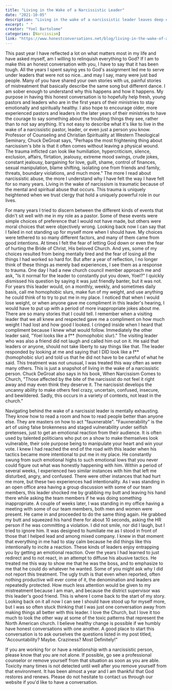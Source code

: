```yaml
---
title: "Living in the Wake of a Narcissistic Leader"
date: "2021-10-05"
description: "Living in the wake of a narcissistic leader leaves deep emotional and spiritual scars, often hidden beneath the surface. This article explores the trauma, manipulation, and hard-won lessons from serving under toxic church leadership."
excerpt: " "
creator: "Yoel Bartolome"
categories: [Narcissism]
link: "https://www.honestconversations.net/blog/living-in-the-wake-of-a-narcissistic-leader"
---
```


This past year I have reflected a lot on what matters most in my life and have asked myself, am I willing to relinquish everything to God? If I am to make this an honest conversation with you, I have to say that it has been tough. All the years I spent saying yes to God's assignment led me to serve under leaders that were not so nice...and may I say, many were just bad people. Many of you have shared your own stories with us, painful stories of mistreatment that basically describe the same song but different dance. I am sober enough to understand why this happens and how it happens. My purpose in having this honest conversation is to hopefully help fresh, young pastors and leaders who are in the first years of their ministries to stay emotionally and spiritually healthy. I also hope to encourage older, more experienced pastors and leaders in the later years of their ministries to have the courage to say something about the troubling things they see, rather than to not say anything. It's not easy to describe what it's like to live in the wake of a narcissistic pastor, leader, or even just a person you know. Professor of Counseling and Christian Spirituality at Western Theological Seminary, Chuck DeGroat says, "Perhaps the most frightening thing about narcissism's bite is that it often comes without leaving a physical wound. The trauma inflicted can look like humiliation, hypercriticism, silence, exclusion, affairs, flirtation, jealousy, extreme mood swings, crude jokes, constant jealousy, bargaining for love, guilt, shame, control of finances, sexual manipulation, blame shifting, isolating one from friends and family, threats, boundary violations, and much more." The more I read about narcissistic abuse, the more I understand why I have felt the way I have felt for so many years. Living in the wake of narcissism is traumatic because of the mental and spiritual abuse that occurs. This trauma is uniquely heightened when we trust clergy that hold a uniquely powerful role in our lives.

For many years I tried to discern between the different kinds of events that didn't sit well with me in my role as a pastor. Some of these events were simple choices of preference that I would not have made, but others were moral choices that were objectively wrong. Looking back now I can say that I failed in not standing up for myself more when I should have. My choices were tethered to so many different factors, and many of them came from good intentions. At times I felt the fear of letting God down or even the fear of hurting the Bride of Christ, His beloved Church. And yes, some of my choices resulted from being mentally tired and the fear of losing all the things I had worked so hard for. But after a year of reflection, I no longer think of these things as merely bad experiences, I see them as a response to trauma. One day I had a new church council member approach me and ask, "Is it normal for the leader to constantly put you down, Yoel?" I quickly dismissed his question by saying it was just friendly banter, but it was not. For years this leader would, on a monthly, weekly, and sometimes daily basis, call me homophobic slurs, make fun of my weight, and use anything he could think of to try to put me in my place. I noticed that when I would lose weight, or when anyone gave me compliment in this leader's hearing, I would have to put up with a period of more inappropriate jokes about me. There are so many stories that I could tell. I remember when a visiting leader that we all knew and respected gave me a compliment on how much weight I had lost and how good I looked. I cringed inside when I heard that compliment because I knew what would follow. Immediately the other leader said, "Yoel looks like a f\*\* (homophobic slur)." The visiting leader who was also a friend did not laugh and called him out on it. He said that leaders or anyone, should not take liberty to say things like that. The leader responded by looking at me and saying that I DID look like a f\*\* (homophobic slur) and told us that he did not have to be careful of what he said. This treatment was not unusual, I was treated this way often as were many others. This is just a snapshot of living in the wake of a narcissistic person. Chuck DeGroat also says in his book, When Narcissism Comes to Church, "Those affected by the bite of the narcissist do not feel it right away and may even think they deserve it. The narcissist develops the uncanny ability to make others feel crazy, uncertain, confused, insecure, and bewildered. Sadly, this occurs in a variety of contexts, not least in the church."

Navigating behind the wake of a narcissist leader is mentally exhausting. They know how to read a room and how to read people better than anyone else. They are masters on how to act "fauxnerable". "Fauxnerability" is the art of using false brokenness and staged vulnerability under selfish pretenses, just to get an emotional reaction from their audience. It is often used by talented politicians who put on a show to make themselves look vulnerable, their sole purpose being to manipulate your heart and win your vote. I knew I had reached the end of the road with this leader when his tactics became more intentional to put me in my place. He constantly swung from such emotional highs to such emotional lows that you never could figure out what was honestly happening with him. Within a period of several weeks, I experienced two similar instances with him that left me disturbed, angry, and confused. There were other instances that had hurt me more, but these two experiences had intentionality. As I was standing in an open office area having a group discussion with some of our team members, this leader shocked me by grabbing my butt and leaving his hand there while asking the team members if he was doing something inappropriate. A couple of weeks later, I was standing in my office having a meeting with some of our team members, both men and women were present. He came in and proceeded to do the same thing again. He grabbed my butt and squeezed his hand there for about 10 seconds, asking the HR person if he was committing a violation. I did not smile, nor did I laugh, but I tried to ignore him. It was designed to humiliate me as I stood in front of those that I helped lead and among mixed company. I knew in that moment that everything in me had to stay calm because he did things like this intentionally to incite a reaction. These kinds of leaders enjoy entrapping you by getting an emotional reaction. Over the years I had learned to just redirect and to not react, in an attempt to diffuse his abusive tactics. He treated me this way to show me that he was the boss, and to emphasize to me that he could do whatever he wanted. Some of you might ask why I did not report this treatment. The ugly truth is that even when reported, often nothing productive will ever come of it, the denomination and leaders are repeatedly protected. How much less attention would be given to my mistreatment because I am man, and because the district supervisor was this leader's good friend. This is where I come back to the start of my story. Looking back on it all now I can see I should have stood up for myself more, but I was so often stuck thinking that I was just one conversation away from making things all better with this leader. I love the Church, but I love it too much to look the other way at some of the toxic patterns that represent the North American church. I believe healthy change is possible if we humbly have honest conversations with one another. A good place to start this conversation is to ask ourselves the questions listed in my post titled, "Accountability? Maybe. Craziness? Most Definitely!"

If you are working for or have a relationship with a narcissistic person, please know that you are not alone. If possible, go see a professional counselor or remove yourself from that situation as soon as you are able. Toxicity many times is not detected until well after you remove yourself from that environment. It has been almost a year and I am thankful that God restores and renews. Please do not hesitate to contact us through our website if you'd like to have a conversation.